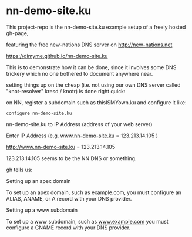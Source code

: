 # nn-demo-site.ku
This project-repo is the   nn-demo-site.ku   example setup of a freely hosted gh-page, 

featuring the free new-nations DNS server on http://new-nations.net

https://dimyme.github.io/nn-demo-site.ku

This is to demonstrate how it can be done, since it involves some DNS trickery which no one bothered to document anywhere near.

setting things up on the cheap (i.e. not using our own DNS server called "knot-resolver" kresd / knotr) is done right quick:

on NN, register a subdomain  such as   thisISMYown.ku
and configure it like:


    configure nn-demo-site.ku

nn-demo-site.ku to IP Address (address of your web server)

Enter IP Address (e.g. www.nn-demo-site.ku = 123.213.14.105 )

http://www.nn-demo-site.ku = 123.213.14.105


123.213.14.105 seems to be the NN DNS or something.








     
gh tells us:

Setting up an apex domain

To set up an apex domain, such as example.com, you must configure an ALIAS, ANAME, or A record with your DNS provider.

Setting up a www subdomain

To set up a www subdomain, such as www.example.com you must configure a CNAME record with your DNS provider.


















